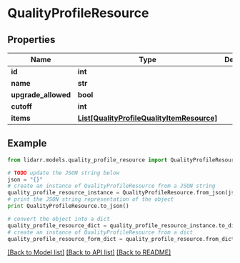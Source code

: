 # QualityProfileResource


## Properties
Name | Type | Description | Notes
------------ | ------------- | ------------- | -------------
**id** | **int** |  | [optional] 
**name** | **str** |  | [optional] 
**upgrade_allowed** | **bool** |  | [optional] 
**cutoff** | **int** |  | [optional] 
**items** | [**List[QualityProfileQualityItemResource]**](QualityProfileQualityItemResource.md) |  | [optional] 

## Example

```python
from lidarr.models.quality_profile_resource import QualityProfileResource

# TODO update the JSON string below
json = "{}"
# create an instance of QualityProfileResource from a JSON string
quality_profile_resource_instance = QualityProfileResource.from_json(json)
# print the JSON string representation of the object
print QualityProfileResource.to_json()

# convert the object into a dict
quality_profile_resource_dict = quality_profile_resource_instance.to_dict()
# create an instance of QualityProfileResource from a dict
quality_profile_resource_form_dict = quality_profile_resource.from_dict(quality_profile_resource_dict)
```
[[Back to Model list]](../README.md#documentation-for-models) [[Back to API list]](../README.md#documentation-for-api-endpoints) [[Back to README]](../README.md)


